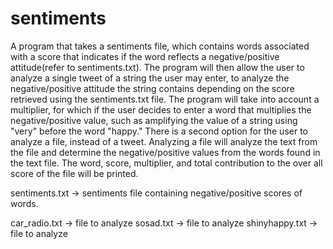 # sentiments
A program that takes a sentiments file, which contains words associated with a score that indicates if the word reflects a negative/positive attitude(refer to sentiments.txt). The program will then allow the user to analyze a single tweet of a string the user may enter, to analyze the negative/positive attitude the string contains depending on the score retrieved using the sentiments.txt file. The program will take into account a multiplier, for which if the user decides to enter a word that multiplies the negative/positive value, such as amplifying the value of a string using "very" before the word "happy." There is a second option for the user to analyze a file, instead of a tweet. Analyzing a file will analyze the text from the file and determine the negative/positive values from the words found in the text file. The word, score, multiplier, and total contribution to the over all score of the file will be printed.

sentiments.txt -> sentiments file containing negative/positive scores of words.

car_radio.txt  -> file to analyze
sosad.txt      -> file to analyze
shinyhappy.txt -> file to analyze
